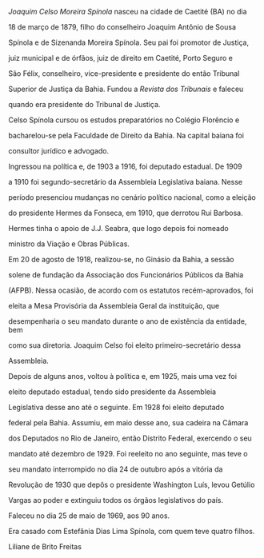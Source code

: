 

*Joaquim Celso Moreira Spínola* nasceu na cidade de Caetité (BA) no dia

18 de março de 1879, filho do conselheiro Joaquim Antônio de Sousa

Spínola e de Sizenanda Moreira Spínola. Seu pai foi promotor de Justiça,

juiz municipal e de órfãos, juiz de direito em Caetité, Porto Seguro e

São Félix, conselheiro, vice-presidente e presidente do então Tribunal

Superior de Justiça da Bahia. Fundou a *Revista dos Tribunais* e faleceu

quando era presidente do Tribunal de Justiça.



Celso Spínola cursou os estudos preparatórios no Colégio Florêncio e

bacharelou-se pela Faculdade de Direito da Bahia. Na capital baiana foi

consultor jurídico e advogado.



Ingressou na política e, de 1903 a 1916, foi deputado estadual. De 1909

a 1910 foi segundo-secretário da Assembleia Legislativa baiana. Nesse

período presenciou mudanças no cenário político nacional, como a eleição

do presidente Hermes da Fonseca, em 1910, que derrotou Rui Barbosa.

Hermes tinha o apoio de J.J. Seabra, que logo depois foi nomeado

ministro da Viação e Obras Públicas.



Em 20 de agosto de 1918, realizou-se, no Ginásio da Bahia, a sessão

solene de fundação da Associação dos Funcionários Públicos da Bahia

(AFPB). Nessa ocasião, de acordo com os estatutos recém-aprovados, foi

eleita a Mesa Provisória da Assembleia Geral da instituição, que

desempenharia o seu mandato durante o ano de existência da entidade, bem

como sua diretoria. Joaquim Celso foi eleito primeiro-secretário dessa

Assembleia.



Depois de alguns anos, voltou à política e, em 1925, mais uma vez foi

eleito deputado estadual, tendo sido presidente da Assembleia

Legislativa desse ano até o seguinte. Em 1928 foi eleito deputado

federal pela Bahia. Assumiu, em maio desse ano, sua cadeira na Câmara

dos Deputados no Rio de Janeiro, então Distrito Federal, exercendo o seu

mandato até dezembro de 1929. Foi reeleito no ano seguinte, mas teve o

seu mandato interrompido no dia 24 de outubro após a vitória da

Revolução de 1930 que depôs o presidente Washington Luís, levou Getúlio

Vargas ao poder e extinguiu todos os órgãos legislativos do país.



Faleceu no dia 25 de maio de 1969, aos 90 anos.



Era casado com Estefânia Dias Lima Spínola, com quem teve quatro filhos.



Liliane de Brito Freitas



